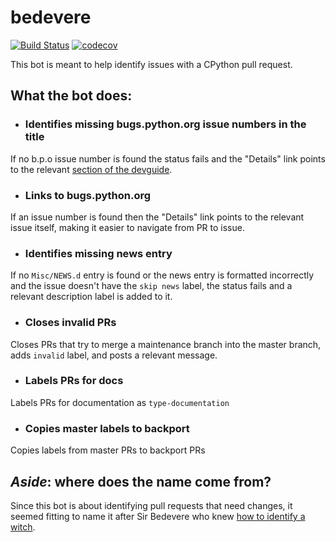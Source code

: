 # bedevere
[![Build Status](https://travis-ci.org/python/bedevere.svg?branch=master)](https://travis-ci.org/python/bedevere)
[![codecov](https://codecov.io/gh/python/bedevere/branch/master/graph/badge.svg)](https://codecov.io/gh/python/bedevere)

This bot is meant to help identify issues with a CPython pull request.

## What the bot does:
- ### Identifies missing bugs.python.org issue numbers in the title
If no b.p.o issue number is found the status fails and the
"Details" link points to the relevant
[section of the devguide](https://devguide.python.org/pullrequest/#submitting).
- ### Links to bugs.python.org
If an issue number is found then the "Details" link points to the relevant issue 
itself, making it easier to navigate from PR to issue.
- ### Identifies missing news entry
If no `Misc/NEWS.d` entry is found or the news entry is formatted incorrectly 
and the issue doesn't have the `skip news` label, the status fails and a relevant 
description label is added to it.
- ### Closes invalid PRs
Closes PRs that try to merge a maintenance branch into the master branch, adds 
`invalid` label, and posts a relevant message.
- ### Labels PRs for docs
Labels PRs for documentation as `type-documentation`
- ### Copies master labels to backport
Copies labels from master PRs to backport PRs

## *Aside*: where does the name come from?
Since this bot is about identifying pull requests that need changes,
it seemed fitting to name it after Sir Bedevere who knew
[how to identify a witch](https://youtu.be/yp_l5ntikaU).
